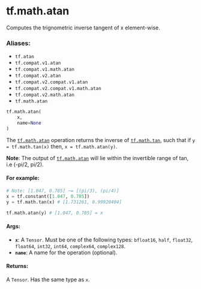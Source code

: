 <div itemscope itemtype="http://developers.google.com/ReferenceObject">
<meta itemprop="name" content="tf.math.atan" />
<meta itemprop="path" content="Stable" />
</div>

# tf.math.atan

Computes the trignometric inverse tangent of x element-wise.

### Aliases:

* `tf.atan`
* `tf.compat.v1.atan`
* `tf.compat.v1.math.atan`
* `tf.compat.v2.atan`
* `tf.compat.v2.compat.v1.atan`
* `tf.compat.v2.compat.v1.math.atan`
* `tf.compat.v2.math.atan`
* `tf.math.atan`

``` python
tf.math.atan(
    x,
    name=None
)
```

<!-- Placeholder for "Used in" -->

The <a href="../../tf/math/atan.md"><code>tf.math.atan</code></a> operation returns the inverse of <a href="../../tf/math/tan.md"><code>tf.math.tan</code></a>, such that
if `y = tf.math.tan(x)` then, `x = tf.math.atan(y)`.

**Note**: The output of <a href="../../tf/math/atan.md"><code>tf.math.atan</code></a> will lie within the invertible range 
of tan, i.e (-pi/2, pi/2).

#### For example:



```python
# Note: [1.047, 0.785] ~= [(pi/3), (pi/4)]
x = tf.constant([1.047, 0.785])
y = tf.math.tan(x) # [1.731261, 0.99920404]

tf.math.atan(y) # [1.047, 0.785] = x
```

#### Args:


* <b>`x`</b>: A `Tensor`. Must be one of the following types: `bfloat16`, `half`, `float32`, `float64`, `int32`, `int64`, `complex64`, `complex128`.
* <b>`name`</b>: A name for the operation (optional).


#### Returns:

A `Tensor`. Has the same type as `x`.
